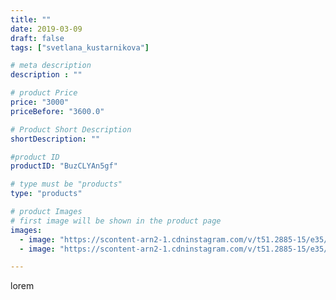 ```yaml
---
title: ""
date: 2019-03-09
draft: false
tags: ["svetlana_kustarnikova"]

# meta description
description : ""

# product Price
price: "3000"
priceBefore: "3600.0"

# Product Short Description
shortDescription: ""

#product ID
productID: "BuzCLYAn5gf"

# type must be "products"
type: "products"

# product Images
# first image will be shown in the product page
images:
  - image: "https://scontent-arn2-1.cdninstagram.com/v/t51.2885-15/e35/53386674_1320939508068169_3285857405542879433_n.jpg?_nc_ht=scontent-arn2-1.cdninstagram.com&_nc_cat=101&_nc_ohc=OQkFd7r_aTkAX_Z87x-&se=8&tp=1&oh=099747f4ec5fabe4d2b3edd255408d2e&oe=605E5184&ig_cache_key=MTk5NTk0ODYzNDY5ODI1NzQ1MQ%3D%3D.2"
  - image: "https://scontent-arn2-1.cdninstagram.com/v/t51.2885-15/e35/53364414_1918948474880387_8848049877518801009_n.jpg?_nc_ht=scontent-arn2-1.cdninstagram.com&_nc_cat=111&_nc_ohc=8mhcRkZCEzEAX9GaNub&tp=1&oh=574a6fd899f5cb7cf189d74a91ab407e&oe=60607A15&ig_cache_key=MTk5NTk0ODYzNDY4MTU2MTg5OQ%3D%3D.2"

---
```

lorem
